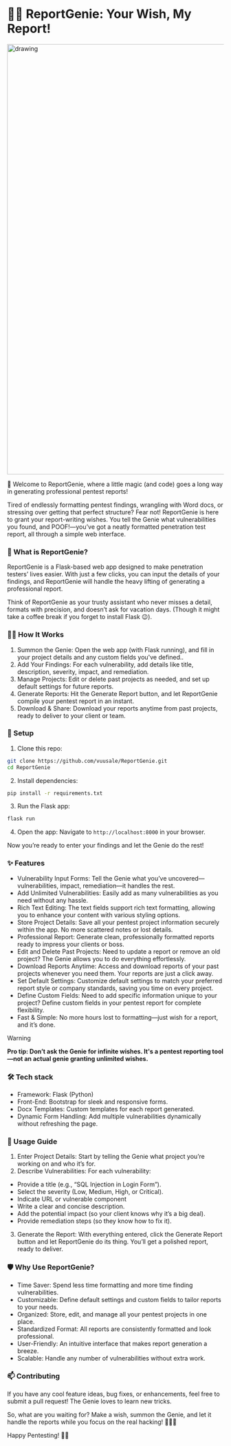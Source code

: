 # 🧞‍♂️ ReportGenie: Your Wish, My Report!

<img src="https://github.com/user-attachments/assets/dc2b166c-097d-4bd5-b402-23e9dd190a60" alt="drawing" width="1000"/>

👋 Welcome to ReportGenie, where a little magic (and code) goes a long way in generating professional pentest reports!

Tired of endlessly formatting pentest findings, wrangling with Word docs, or stressing over getting that perfect structure? Fear not! ReportGenie is here to grant your report-writing wishes. You tell the Genie what vulnerabilities you found, and POOF!—you’ve got a neatly formatted penetration test report, all through a simple web interface.

### 🌟 What is ReportGenie?

ReportGenie is a Flask-based web app designed to make penetration testers’ lives easier. With just a few clicks, you can input the details of your findings, and ReportGenie will handle the heavy lifting of generating a professional report.

Think of ReportGenie as your trusty assistant who never misses a detail, formats with precision, and doesn’t ask for vacation days. (Though it might take a coffee break if you forget to install Flask 😉).

### 🧙‍♂️ How It Works

1. Summon the Genie: Open the web app (with Flask running), and fill in your project details and any custom fields you've defined..
2. Add Your Findings: For each vulnerability, add details like title, description, severity, impact, and remediation. 
4. Manage Projects: Edit or delete past projects as needed, and set up default settings for future reports.
5. Generate Reports: Hit the Generate Report button, and let ReportGenie compile your pentest report in an instant.
6. Download & Share: Download your reports anytime from past projects, ready to deliver to your client or team.

### 🚀 Setup

1. Clone this repo:
```bash
git clone https://github.com/vuusale/ReportGenie.git
cd ReportGenie
```
2. Install dependencies:
```bash
pip install -r requirements.txt
```
3. Run the Flask app:
```bash
flask run
```
4. Open the app: Navigate to `http://localhost:8000` in your browser.

Now you’re ready to enter your findings and let the Genie do the rest!

### ✨ Features

- Vulnerability Input Forms: Tell the Genie what you’ve uncovered—vulnerabilities, impact, remediation—it handles the rest.
- Add Unlimited Vulnerabilities: Easily add as many vulnerabilities as you need without any hassle.
- Rich Text Editing: The text fields support rich text formatting, allowing you to enhance your content with various styling options.
- Store Project Details: Save all your pentest project information securely within the app. No more scattered notes or lost details.
- Professional Report: Generate clean, professionally formatted reports ready to impress your clients or boss.
- Edit and Delete Past Projects: Need to update a report or remove an old project? The Genie allows you to do everything effortlessly.
- Download Reports Anytime: Access and download reports of your past projects whenever you need them. Your reports are just a click away.
- Set Default Settings: Customize default settings to match your preferred report style or company standards, saving you time on every project.
- Define Custom Fields: Need to add specific information unique to your project? Define custom fields in your pentest report for complete flexibility.
- Fast & Simple: No more hours lost to formatting—just wish for a report, and it’s done.

> [!WARNING]  
> **Pro tip: Don’t ask the Genie for infinite wishes. It's a pentest reporting tool—not an actual genie granting unlimited wishes.**

### 🛠️ Tech stack

- Framework: Flask (Python)
- Front-End: Bootstrap for sleek and responsive forms.
- Docx Templates: Custom templates for each report generated.
- Dynamic Form Handling: Add multiple vulnerabilities dynamically without refreshing the page.

### 📖 Usage Guide

1. Enter Project Details: Start by telling the Genie what project you’re working on and who it’s for.
2. Describe Vulnerabilities: For each vulnerability:
  - Provide a title (e.g., “SQL Injection in Login Form”).
  - Select the severity (Low, Medium, High, or Critical).
  - Indicate URL or vulnerable component
  - Write a clear and concise description.
  - Add the potential impact (so your client knows why it’s a big deal).
  - Provide remediation steps (so they know how to fix it).
3. Generate the Report: With everything entered, click the Generate Report button and let ReportGenie do its thing. You’ll get a polished report, ready to deliver.

### 🛡️ Why Use ReportGenie?

- Time Saver: Spend less time formatting and more time finding vulnerabilities.
- Customizable: Define default settings and custom fields to tailor reports to your needs.
- Organized: Store, edit, and manage all your pentest projects in one place.
- Standardized Format: All reports are consistently formatted and look professional.
- User-Friendly: An intuitive interface that makes report generation a breeze.
- Scalable: Handle any number of vulnerabilities without extra work.

### 📫 Contributing

If you have any cool feature ideas, bug fixes, or enhancements, feel free to submit a pull request! The Genie loves to learn new tricks.

So, what are you waiting for? Make a wish, summon the Genie, and let it handle the reports while you focus on the real hacking! 🧞‍♂️✨

Happy Pentesting! 🎩🐍
